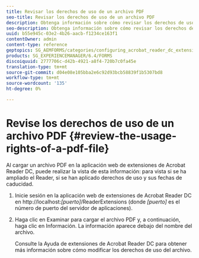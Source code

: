 ```yaml
---
title: Revisar los derechos de uso de un archivo PDF
seo-title: Revisar los derechos de uso de un archivo PDF
description: Obtenga información sobre cómo revisar los derechos de uso de un archivo PDF.
seo-description: Obtenga información sobre cómo revisar los derechos de uso de un archivo PDF.
uuid: b55e945c-03e2-4b26-aacb-f1234ce163f1
contentOwner: admin
content-type: reference
geptopics: SG_AEMFORMS/categories/configuring_acrobat_reader_dc_extensions
products: SG_EXPERIENCEMANAGER/6.4/FORMS
discoiquuid: 2777706c-d42b-4921-a8f4-720b7c0fa45e
translation-type: tm+mt
source-git-commit: d04e08e105bba2e6c92d93bcb58839f1b5307bd8
workflow-type: tm+mt
source-wordcount: '135'
ht-degree: 0%

---
```



# Revise los derechos de uso de un archivo PDF {#review-the-usage-rights-of-a-pdf-file}

Al cargar un archivo PDF en la aplicación web de extensiones de Acrobat Reader DC, puede realizar la vista de esta información: para vista si se ha ampliado el Reader, si se han aplicado derechos de uso y sus fechas de caducidad.

1. Inicie sesión en la aplicación web de extensiones de Acrobat Reader DC en http://localhost:*[puerto]*/ReaderExtensions (donde *[puerto]* es el número de puerto del servidor de aplicaciones).
1. Haga clic en Examinar para cargar el archivo PDF y, a continuación, haga clic en Información. La información aparece debajo del nombre del archivo.

   Consulte la Ayuda de extensiones de Acrobat Reader DC para obtener más información sobre cómo modificar los derechos de uso del archivo.

